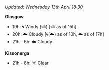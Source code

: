 *Updated: Wednesday 13th April 18:30*

**Glasgow**

* 19h: :cyclone: Windy (:partly_sunny:) [:partly_sunny: as of 15h]
* 20h: :cloud: Cloudy [:cyclone:(:cloud:) as of 10h, :cloud: as of 17h]
* 21h - 6h: :cloud: Cloudy

**Kissonerga**

* 21h - 8h: :sunny: Clear

